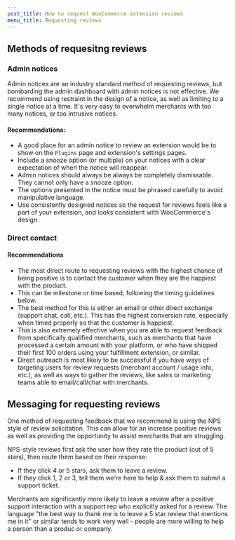 ```yaml
---
post_title: How to request WooCommerce extension reviews
menu_title: Requesting reviews
---
```


## Methods of requesitng reviews
### Admin notices

Admin notices are an industry standard method of requesting reviews, but bombarding the admin dashboard with admin notices is not effective. We recommend using restraint in the design of a notice, as well as limiting to a single notice at a time. It's very easy to overwhelm merchants with too many notices, or too intrusive notices.

#### Recommendations:

* A good place for an admin notice to review an extension would be to show on the `Plugins` page and extension's settings pages.
* Include a snooze option (or multiple) on your notices with a clear expectation of when the notice will reappear.
* Admin notices should always be always be completely dismissable. They cannot only have a snooze option.
* The options presented in the notice must be phrased carefully to avoid manipulative language.
* Use consistently designed notices so the request for reviews feels like a part of your extension, and looks consistent with WooCommerce's design.

### Direct contact

#### Recommendations

* The most direct route to requesting reviews with the highest chance of being positive is to contact the customer when they are the happiest with the product.
* This can be milestone or time based, following the timing guidelines below.
* The best method for this is either an email or other direct exchange (support chat, call, etc.). This has the highest conversion rate, especially when timed properly so that the customer is happiest.
* This is also extremely effective when you are able to request feedback from specifically qualified merchants, such as merchants that have processed a certain amount with your platform, or who have shipped their first 100 orders using your fulfillment extension, or similar.
* Direct outreach is most likely to be successful if you have ways of targeting users for review requests (merchant account / usage info, etc.), as well as ways to gather the reviews, like sales or marketing teams able to email/call/chat with merchants.

## Messaging for requesting reviews

One method of requesting feedback that we recommend is using the NPS style of review solicitation. This can allow for an increase positive reviews as well as providing the opportunity to assist merchants that are struggling.

NPS-style reviews first ask the user how they rate the product (out of 5 stars), then route them based on their response:

* If they click 4 or 5 stars, ask them to leave a review.
* If they click 1, 2 or 3, tell them we're here to help & ask them to submit a support ticket.

Merchants are significantly more likely to leave a review after a positive support interaction with a support rep who explicitly asked for a review. The language "the best way to thank me is to leave a 5 star review that mentions me in it" or similar tends to work very well - people are more willing to help a person than a produc or company.
